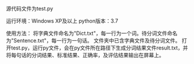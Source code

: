 源代码文件为test.py

运行环境：Windows XP及以上
python版本：3.7

使用方法：
将字典文件命名为"Dict.txt"，每一行为一个词。待分词文件命名为"Sentence.txt"，每一行为一句话。
文件夹中已含字典文件及待分词文件。
打开test.py，运行py文件，会在py文件所在路径下生成分词结果文件result.txt，并将每句话的分词结果、标准结果、正确率，及评估结果输出在屏幕上。
